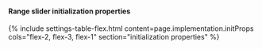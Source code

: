 #### Range slider initialization properties
{% include settings-table-flex.html
  content=page.implementation.initProps
  cols="flex-2, flex-3, flex-1"
  section="initialization properties"
%}